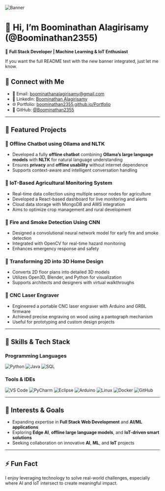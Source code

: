 ![Banner](https://ik.imagekit.io/bn/bn/banner.jpeg?updatedAt=1748244979724)

# 👋 Hi, I’m **Boominathan Alagirisamy** (@Boominathan2355)

🔹 **Full Stack Developer | Machine Learning & IoT Enthusiast**

If you want the full README text with the new banner integrated, just let me know.

## 🔗 Connect with Me

* 📧 Email: [boominathanalagirisamy@gmail.com](mailto:boominathanalagirisamy@gmail.com)
* 💼 LinkedIn: [Boominathan Alagirisamy](https://www.linkedin.com/in/boominathan-alagirisamy/)
* 🌐 Portfolio: [boominathan2355.github.io/Portfolio](https://boominathan2355.github.io/Portfolio/)
* 🐙 GitHub: [@Boominathan2355](https://github.com/Boominathan2355)

---

## 🚀 Featured Projects

### 🔹 **Offline Chatbot using Ollama and NLTK**

* Developed a fully **offline chatbot** combining **Ollama’s large language models** with **NLTK** for natural language understanding
* Ensures **privacy** and **offline usability** without internet dependence
* Supports context-aware and intelligent conversation handling

### 🔹 **IoT-Based Agricultural Monitoring System**

* Real-time data collection using multiple sensor nodes for agriculture
* Developed a React-based dashboard for live monitoring and alerts
* Cloud data storage with MongoDB and AWS integration
* Aims to optimize crop management and rural development

### 🔹 **Fire and Smoke Detection Using CNN**

* Designed a convolutional neural network model for early fire and smoke detection
* Integrated with OpenCV for real-time hazard monitoring
* Enhances emergency response and safety

### 🔹 **Transforming 2D into 3D Home Design**

* Converts 2D floor plans into detailed 3D models
* Utilizes Open3D, Blender, and Python for visualization
* Supports architects and designers with virtual walkthroughs

### 🔹 **CNC Laser Engraver**

* Engineered a portable CNC laser engraver with Arduino and GRBL firmware
* Achieved precise engraving on wood using a pantograph mechanism
* Useful for prototyping and custom design projects

---

## 🧠 Skills & Tech Stack

### Programming Languages

![Python](https://img.shields.io/badge/Python-3776AB?style=for-the-badge\&logo=python\&logoColor=white)
![Java](https://img.shields.io/badge/Java-007396?style=for-the-badge\&logo=java\&logoColor=white)
![SQL](https://img.shields.io/badge/SQL-4479A1?style=for-the-badge\&logo=postgresql\&logoColor=white)

### Tools & IDEs

![VS Code](https://img.shields.io/badge/VS%20Code-007ACC?style=for-the-badge\&logo=visual-studio-code\&logoColor=white)
![PyCharm](https://img.shields.io/badge/PyCharm-000000?style=for-the-badge\&logo=pycharm\&logoColor=white)
![Eclipse](https://img.shields.io/badge/Eclipse-2C2255?style=for-the-badge\&logo=eclipse\&logoColor=white)
![Arduino](https://img.shields.io/badge/Arduino-00979D?style=for-the-badge\&logo=arduino\&logoColor=white)
![Linux](https://img.shields.io/badge/Linux-FCC624?style=for-the-badge\&logo=linux\&logoColor=black)
![Docker](https://img.shields.io/badge/Docker-2496ED?style=for-the-badge\&logo=docker\&logoColor=white)
![GitHub](https://img.shields.io/badge/GitHub-181717?style=for-the-badge\&logo=github\&logoColor=white)

---

## 🌱 Interests & Goals

* Expanding expertise in **Full Stack Web Development** and **AI/ML applications**
* Exploring **Edge AI**, **offline large language models**, and **IoT-driven smart solutions**
* Seeking collaboration on innovative **AI**, **ML**, and **IoT** projects

---

## ⚡ Fun Fact

I enjoy leveraging technology to solve real-world challenges, especially where AI and IoT intersect to create meaningful impact.

